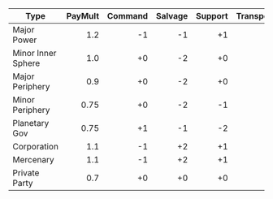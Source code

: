 | Type               | PayMult | Command | Salvage | Support | Transport | Advance | MRBC |
|--------------------|--------:|--------:|--------:|--------:|----------:|--------:|-----:|
| Major Power        |   1.2   |     -1  |     -1  |      +1 |    +2     |    +2   |  +2  |
| Minor Inner Sphere |   1.0   |     +0  |     -2  |      +0 |    +1     |    +1   |  +2  |
| Major Periphery    |   0.9   |     +0  |     -2  |      +0 |    +0     |    +0   |  +1  |
| Minor Periphery    |   0.75  |     +0  |     -2  |      -1 |    -1     |    -1   |  +1  |
| Planetary Gov      |   0.75  |     +1  |     -1  |      -2 |    -1     |    -1   |  +0  |
| Corporation        |   1.1   |     -1  |     +2  |      +1 |    +1     |    +2   |  +0  |
| Mercenary          |   1.1   |     -1  |     +2  |      +1 |    +1     |    -2   |  +0  |
| Private Party      |   0.7   |     +0  |     +0  |      +0 |    -1     |    -2   |  -2  |
